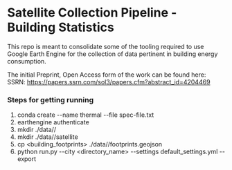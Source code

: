 # Satellite Collection Pipeline - Building Statistics
This repo is meant to consolidate some of the tooling required to use Google Earth Engine for the collection of data pertinent in building energy consumption.

The initial Preprint, Open Access form of the work can be found here:
SSRN: https://papers.ssrn.com/sol3/papers.cfm?abstract_id=4204469

### Steps for getting running
1. conda create --name thermal --file spec-file.txt
2. earthengine authenticate
3. mkdir ./data/<name>/
4. mkdir ./data/<name>/satellite
5. cp <building_footprints> ./data/<name>/footprints.geojson
6. python run.py --city <directory_name> --settings default\_settings.yml --export
 

